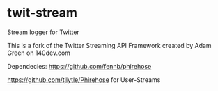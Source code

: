twit-stream
===========

Stream logger for Twitter

This is a fork of the Twitter Streaming API Framework created by Adam Green on 140dev.com

Dependecies:
https://github.com/fennb/phirehose

https://github.com/tjlytle/Phirehose for User-Streams
